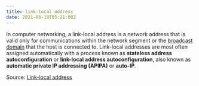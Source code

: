 ```yaml
---
title: link-local address
date: 2021-06-10T05:21:00Z
---
```


In computer networking, a link-local address is a network address that is valid
only for communications within the network segment or the [broadcast domain](20210610053152-broadcast-domain.md) 
that the host is connected to. Link-local addresses are most often assigned
automatically with a process known as **stateless address autoconfiguration** or
**link-local address autoconfiguration**, also known as **automatic private IP
addressing (APIPA)** or **auto-IP**.

Source: [Link-local address](https://en.wikipedia.org/wiki/Link-local_address#IPv4)


